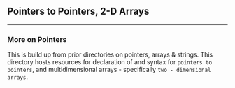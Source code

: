 ## Pointers to Pointers, 2-D Arrays
---
### More on Pointers

This is build up from prior directories on pointers, arrays & strings.
This directory hosts resources for declaration of and syntax for ```pointers to pointers```, and multidimensional arrays - specifically ```two - dimensional arrays```.
